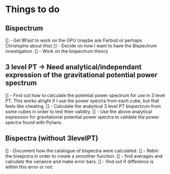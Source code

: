 # Things to do
 
## Bispectrum

 [] - Get BFast to work on the GPU (maybe ask Farbod or perhaps Christophe about this)
 [] - Decide on how I want to have the Bispectrum investigation. 
 [] - Work on the bispectrum theory

## 3 level PT -> Need analytical/independant expression of the gravitational potential power spectrum

 [] - Find out how to calculate the potential power spectrum for use in 3 level PT. This works alright if I use the power spectra from each cube, but that feels like cheating.
 [] - Calculate the analytical 3 level PT bispectrum from some cubes in order to test their validity. 
 [] - Use the above analytical expression for gravitational potential power spectra to validate the power spectra found with Pylians.
 

## Bispectra (without 3levelPT)

 [] - Document how the catalogue of bispectra were calculated. 
 [] - Rebin the bisepctra in order to create a smoother function.
 [] - find averages and calculate the variance and make error bars.
 [] - find out if difference is within this error or not.
 

